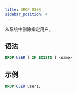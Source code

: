 ```yaml
---
title: DROP USER
sidebar_position: 4
---
```


从系统中删除指定用户。

## 语法

```sql
DROP USER [ IF EXISTS ] <name>
```

## 示例

```sql
DROP USER user1;
```